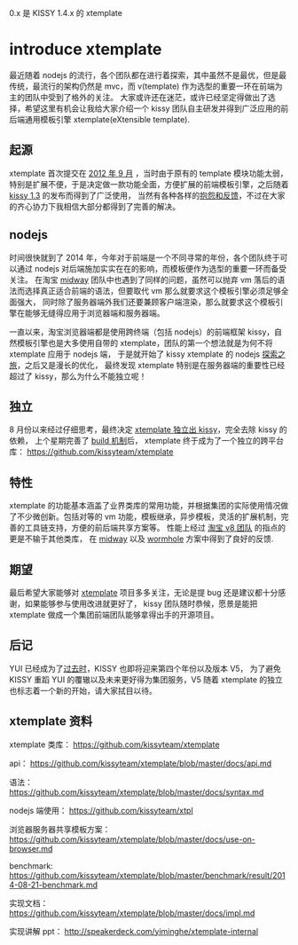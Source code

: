 0.x 是 KISSY 1.4.x 的 xtemplate


# introduce xtemplate

最近随着 nodejs 的流行，各个团队都在进行着探索，其中虽然不是最优，但是最传统，最流行的架构仍然是 mvc，而 v(template) 作为选型的重要一环在前端为主的团队中受到了格外的关注。
大家或许还在迷茫，或许已经坚定得做出了选择，希望这里有机会让我给大家介绍一个 kissy 团队自主研发并得到广泛应用的前后端通用模板引擎 xtemplate(eXtensible template).

## 起源

xtemplate 首次提交在 [2012 年 9 月](https://github.com/kissyteam/kissy/commit/de15b33803530ba9fa7a4100795dea6598a043a1) ，当时由于原有的 template 模块功能太弱，
特别是扩展不便，于是决定做一款功能全面，方便扩展的前端模板引擎，之后随着 [kissy 1.3](https://github.com/kissyteam/kissy/releases/tag/v1.3.0) 的发布而得到了广泛使用，
当然有各种各样的[抱怨和反馈](https://github.com/kissyteam/kissy/search?q=xtemplate&type=Issues&utf8=%E2%9C%93)，不过在大家的齐心协力下我相信大部分都得到了完善的解决。

## nodejs

时间很快就到了 2014 年，今年对于前端是一个不同寻常的年份，各个团队终于可以通过 nodejs 对后端施加实实在在的影响，而模板便作为选型的重要一环而备受关注。
在淘宝 [midway](http://node.taobao.net/) 团队中也遇到了同样的问题，虽然可以抛弃 vm 落后的语法而选择真正适合前端的语法，但要取代 vm 那么就要求这个模板引擎必须足够全面强大，
同时除了服务器端外我们还要兼顾客户端渲染，那么就要求这个模板引擎在能够无缝得应用于浏览器端和服务器端。

一直以来，淘宝浏览器端都是使用跨终端（包括 nodejs）的前端框架 kissy，自然模板引擎也是大多使用自带的 xtemplate，团队的第一个想法就是为何不将 xtemplate 应用于 nodejs 端，
于是就开始了 kissy xtemplate 的 nodejs [探索之旅](https://github.com/kissyteam/xtpl/commits?page=3)，之后又是漫长的优化，
最终发现 xtemplate 特别是在服务器端的重要性已经超过了 kissy，那么为什么不能独立呢！

## 独立

8 月份以来经过仔细思考，最终决定 [xtemplate 独立出 kissy](https://github.com/kissyteam/xtemplate/commits?page=2)，完全去除 kissy 的依赖，
上个星期完善了 [build 机制](https://github.com/kissyteam/xtemplate/commit/ef51f274e0e60c2413178a0c66593569ed99fc9d)后，
xtemplate 终于成为了一个独立的跨平台库： https://github.com/kissyteam/xtemplate

## 特性

xtemplate 的功能基本涵盖了业界类库的常用功能，并根据集团的实际使用情况做了不少微创新。包括对等的 vm 功能，模板继承，异步模板，灵活的扩展机制，完善的工具链支持，方便的前后端共享方案等。
性能上经过 [淘宝 v8 团队](http://gitlab.alibaba-inc.com/groups/v8) 的指点的更是不输于其他类库，
在 [midway](http://node.taobao.net/) 以及 [wormhole](http://www.atatech.org/articles/18264) 方案中得到了良好的反馈.

## 期望

最后希望大家能够对 [xtemplate](https://github.com/kissyteam/xtemplate) 项目多多关注，无论是提 bug 还是建议都十分感谢，如果能够参与使用改进就更好了，
kissy 团队随时恭候，愿景是能把 xtemplate 做成一个集团前端团队能够拿得出手的开源项目。

## 后记

YUI 已经成为了[过去时](http://yahooeng.tumblr.com/post/96098168666/important-announcement-regarding-yui)，KISSY 也即将迎来第四个年份以及版本 V5，
为了避免 KISSY 重蹈 YUI 的覆辙以及未来更好得为集团服务，V5 随着 xtemplate 的独立也标志着一个新的开始，请大家拭目以待。

## xtemplate 资料

xtemplate 类库： https://github.com/kissyteam/xtemplate

api： https://github.com/kissyteam/xtemplate/blob/master/docs/api.md

语法： https://github.com/kissyteam/xtemplate/blob/master/docs/syntax.md

nodejs 端使用： https://github.com/kissyteam/xtpl

浏览器服务器共享模板方案： https://github.com/kissyteam/xtemplate/blob/master/docs/use-on-browser.md

benchmark: https://github.com/kissyteam/xtemplate/blob/master/benchmark/result/2014-08-21-benchmark.md

实现文档： https://github.com/kissyteam/xtemplate/blob/master/docs/impl.md

实现讲解 ppt： http://speakerdeck.com/yiminghe/xtemplate-internal

